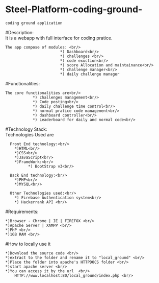 # Steel-Platform-coding-ground-
    coding ground application 

#Description:<br/>
    It is a webapp with full interface for coding pratice.<br/>
    
    The app compose of modules: <br/>
                            *) Dashboard<br/>
                            *) challenges <br/>
                            *) code exuction<br/>
                            *) score Allocation and maintainance<br/>
                            *) challenge manager<br/>
                            *) daily challenge manager

#Functionalities:<br/>
    
    The core functionalities are<br/>
                *) challenges management<br/>
                *) Code posting<br/>
                *) daily challenge time control<br/>
                *) normal pratice code management<br/>
                *) dashboard controller<br/>
                *) Leaderboard for daily and normal code<br/>
 
#Technology Stack:<br/>
    Technologies Used are<br/>
      
      Front End technology:<br/>
        *)HTML<br/>
        *)CSS<br/>
        *)JavaScript<br/>
        *)FrameWork:<br/>
              *) BootStrap v3<br/>
      
      Back End technology:<br/>
        *)PHP<br/>
        *)MYSQL<br/>
      
      Other Technologies used:<br/>
        *) Firebase Authentication system<br/>
        *) Hackerrank API <br/>
        
#Requirements:<br/>
    
    *)Browser - Chrome | IE | FIREFOX <br/>
    *)Apache Server | XAMPP <br/>
    *)PHP <br/>
    *)1GB RAM <br/>
    
#How to locally use it  <br/>

    *)Download the source code <br/>
    *)extract to the folder and rename it to "local_ground" <br/>
    *)Place the folder into apache's HTTPDOCS folder <br/>
    *)start apache server <br/>
    *)You can access it by the url  <br/>
        HTTP://www.localhost:80/local_ground/index.php <br/>
   
                                                      
                       
                           
